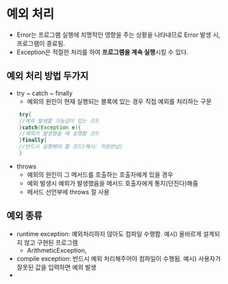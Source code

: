 # 예외 처리
- Error는 프로그램 실행에 치명적인 영향을 주는 상황을 나타내므로 Error 발생 시, 프로그램이 종료됨.
- Exception은 적절한 처리를 하여 <b color="red">프로그램을 계속 실행</b>시킬 수 있다.
## 예외 처리 방법 두가지
- try ~ catch ~ finally
  - 예외의 원인이 현재 실행되는 블록에 있는 경우 직접 예외를 처리하는 구문
```java
    try{
    //예외 발생할 가능성이 있는 코드    
    }catch(Exception e){
    //예외가 발생했을 때 실행할 코드
    }finally{
    //반드시 실행해야 할 코드(예시: 자원반납)
    }
```
- throws
  - 예외의 원인이 그 메서드를 호출하는 호출자에게 있을 경우
  - 예외 발생시 예외가 발생했음을 메서드 호출자에게 통지(던진다)해줌
  - 메서드 선언부에 throws 절 사용
## 예외 종류
- runtime exception: 예외처리하지 않아도 컴파일 수행함. 예시) 올바르게 설계되지 않고 구현된 프로그램
  - ArithmeticException, 
- compile exception: 반드시 예외 처리해주어야 컴파일이 수행됨. 예시) 사용자가 잘못된 값을 입력하면 예외 발생
- 